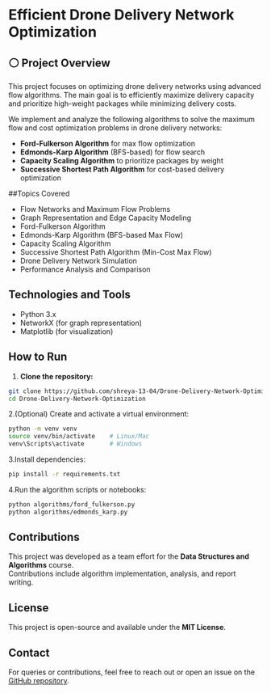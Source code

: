 # Efficient Drone Delivery Network Optimization


## ⚪ Project Overview

This project focuses on optimizing drone delivery networks using advanced flow algorithms. The main goal is to efficiently maximize delivery capacity and prioritize high-weight packages while minimizing delivery costs.

We implement and analyze the following algorithms to solve the maximum flow and cost optimization problems in drone delivery networks:

- **Ford-Fulkerson Algorithm** for max flow optimization  
- **Edmonds-Karp Algorithm** (BFS-based) for flow search  
- **Capacity Scaling Algorithm** to prioritize packages by weight  
- **Successive Shortest Path Algorithm** for cost-based delivery optimization

##Topics Covered

- Flow Networks and Maximum Flow Problems
- Graph Representation and Edge Capacity Modeling
- Ford-Fulkerson Algorithm
- Edmonds-Karp Algorithm (BFS-based Max Flow)
- Capacity Scaling Algorithm
- Successive Shortest Path Algorithm (Min-Cost Max Flow)
- Drone Delivery Network Simulation
- Performance Analysis and Comparison

## Technologies and Tools

- Python 3.x  
- NetworkX (for graph representation)  
- Matplotlib (for visualization)  

## How to Run

1. **Clone the repository:**

```bash
git clone https://github.com/shreya-13-04/Drone-Delivery-Network-Optimization.git
cd Drone-Delivery-Network-Optimization
```

2.(Optional) Create and activate a virtual environment:

```bash
python -m venv venv
source venv/bin/activate    # Linux/Mac
venv\Scripts\activate       # Windows
```

3.Install dependencies:
```bash
pip install -r requirements.txt
```
4.Run the algorithm scripts or notebooks:

```bash
python algorithms/ford_fulkerson.py
python algorithms/edmonds_karp.py
```

## Contributions

This project was developed as a team effort for the **Data Structures and Algorithms** course.  
Contributions include algorithm implementation, analysis, and report writing.

## License

This project is open-source and available under the **MIT License**.

## Contact

For queries or contributions, feel free to reach out or open an issue on the [GitHub repository](https://github.com/shreya-13-04/Drone-Delivery-Network-Optimization).

